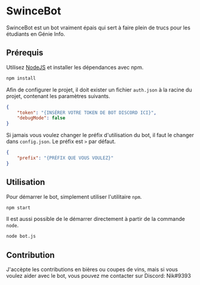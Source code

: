 # SwinceBot

SwinceBot est un bot vraiment épais qui sert à faire plein de trucs pour les étudiants en Génie Info.

## Prérequis

Utilisez [NodeJS](https://pip.pypa.io/en/stable/) et installer les dépendances avec npm.

```bash
npm install
```

Afin de configurer le projet, il doit exister un fichier `auth.json` à la racine du projet, contenant les paramètres suivants.

```json
{
	"token": "{INSÉRER VOTRE TOKEN DE BOT DISCORD ICI}",
	"debugMode": false
}
```

Si jamais vous voulez changer le préfix d'utilisation du bot, il faut le changer dans `config.json`. Le préfix est `>` par défaut.

```json
{
	"prefix": "{PRÉFIX QUE VOUS VOULEZ}"
}
```

## Utilisation

Pour démarrer le bot, simplement utiliser l'utilitaire `npm`.

```bash
npm start
```

Il est aussi possible de le démarrer directement à partir de la commande `node`.

```bash
node bot.js
```

## Contribution

J'accèpte les contributions en bières ou coupes de vins, mais si vous voulez aider avec le bot, vous pouvez me contacter sur Discord: Nik#9393
